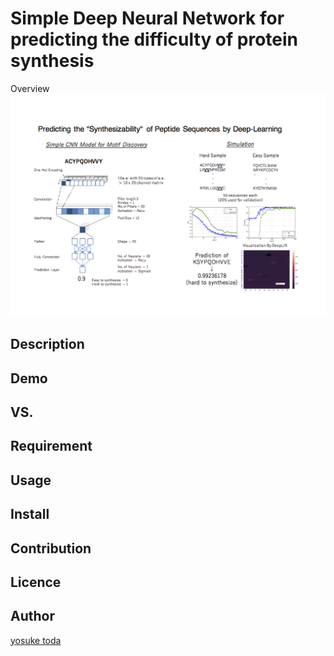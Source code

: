 Simple Deep Neural Network for predicting the difficulty of protein synthesis
====

Overview
![image](slide.png)
## Description
## Demo
## VS. 
## Requirement
## Usage
## Install
## Contribution
## Licence
## Author
[yosuke toda](https://github.com/totti0223)